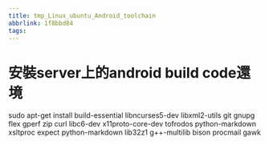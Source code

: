 ```yaml
---
title: tmp_Linux_ubuntu_Android_toolchain
abbrlink: 1f8bbd84
tags:
---
```

安裝server上的android build code還境
===

sudo apt-get install build-essential libncurses5-dev libxml2-utils git gnupg flex gperf zip curl libc6-dev x11proto-core-dev tofrodos python-markdown xsltproc expect python-markdown lib32z1 g++-multilib bison procmail gawk